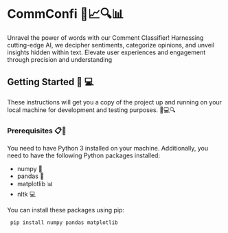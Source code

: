 # CommConfi 🚀📈🔍📊
Unravel the power of words with our Comment Classifier! Harnessing cutting-edge AI, we decipher sentiments, categorize opinions, and unveil insights hidden within text. Elevate user experiences and engagement through precision and understanding

## Getting Started 🔧 :computer:

These instructions will get you a copy of the project up and running on your local machine for development and testing purposes. 📝💻🔍

### Prerequisites 📋🔧
You need to have Python 3 installed on your machine. Additionally, you need to have the following Python packages installed:

 + numpy 🧮
 + pandas 🐼
 + matplotlib 📊
 + nltk :computer:

You can install these packages using pip:

```
 pip install numpy pandas matplotlib
```

